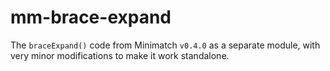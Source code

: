 # mm-brace-expand

The `braceExpand()` code from Minimatch `v0.4.0` as a separate module, with very minor modifications to make it work standalone.

